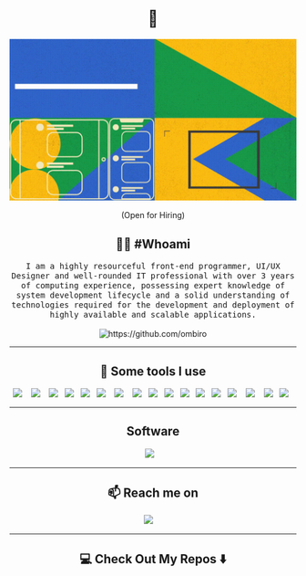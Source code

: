 <!--
**ombiro/ombiro** is a ✨ _special_ ✨ repository because its `README.md` (this file) appears on my GitHub profile.
--->  

<h1 align="center"> 👋 </h1>
<div align="center">
  <img src="https://github.com/ombiro/ombiro/blob/master/images/giphy.gif" alt="header"/>
</div>
<p align="center"> (Open for Hiring)</p>

<h2 align="center"> 👨‍💻 #Whoami</h2>
<p align="center">
  <samp>I am a highly resourceful front-end programmer, UI/UX Designer and well-rounded IT professional with over 3 years of computing experience, possessing expert knowledge of system development lifecycle and a solid understanding of technologies required for the development and deployment of highly available and scalable applications.
  </samp>
  <br> <br>
  <img src="https://komarev.com/ghpvc/?username=ileriayo" alt="https://github.com/ombiro" />
</p>

<hr>

<h2 align="center"> 🔭 Some tools I use</h2>
<p align="center">
  <img src="https://img.shields.io/badge/-JavaScript-black?style=flat-square&logo=javascript" />&nbsp;&nbsp;&nbsp;
  <img src="https://img.shields.io/badge/-HTML5-E34F26?style=flat-square&logo=html5&logoColor=white" />&nbsp;&nbsp;&nbsp;
  <img src="https://img.shields.io/badge/-CSS3-1572B6?style=flat-square&logo=css3" />&nbsp;&nbsp;
  <img src ="https://img.shields.io/badge/-Python-black?style=flat-square&logo=Python" />&nbsp;&nbsp;
  <img src="https://img.shields.io/badge/-React-black?style=flat-square&logo=react" />&nbsp;&nbsp;
  <img src="https://img.shields.io/badge/-Bootstrap-563D7C?style=flat-square&logo=bootstrap" />&nbsp;&nbsp;&nbsp;
  <img src="https://img.shields.io/badge/-MySQL-black?style=flat-square&logo=mysql" />&nbsp;&nbsp;&nbsp;
  <img src="https://img.shields.io/badge/-Digital%20Ocean-darkblue?style=flat-square&logo=digitalocean" />&nbsp;&nbsp;
  <img src ="https://img.shields.io/badge/Amazon%20AWS-232F3E?style=flat-square&logo=amazon-aws" />&nbsp;&nbsp;
  <img src="https://img.shields.io/badge/Microsoft%20Azure-232F7E?style=flat-square&logo=microsoft-azure" />&nbsp;&nbsp;
  <img src="https://img.shields.io/badge/Google%20Cloud-black?style=flat-square&logo=google-cloud" />&nbsp;&nbsp;
  <img src ="https://img.shields.io/badge/-Git-white?style=flat-square&logo=git" />&nbsp;&nbsp;
  <img src="https://img.shields.io/badge/-GitHub-181717?style=flat-square&logo=github" />&nbsp;&nbsp;
  <img src="https://img.shields.io/badge/-GitLab-FCA121?style=flat-square&logo=gitlab" />&nbsp;&nbsp;&nbsp;
  <img src="https://img.shields.io/badge/-HTML5-E34F26?style=flat-square&logo=html5&logoColor=white" />&nbsp;&nbsp;&nbsp;
  <img src="https://img.shields.io/badge/-CSS3-1572B6?style=flat-square&logo=css3" />&nbsp;&nbsp;
  <img src ="https://img.shields.io/badge/-Python-black?style=flat-square&logo=Python" />&nbsp;&nbsp;
</p>

<hr>

<h2 align="center"> Software </h2>
  <P align="center">
    <img src="https://img.shields.io/badge/Adobe-XD-red"/>&nbsp;&nbsp;&nbsp;

  </p>
                          
<hr>

<h2  align="center">📫 Reach me on</h2>
<p align="center">
  <a href="mailto:daltonombiro8@gmail.com?subject=Hello%20Dalton,%20From%20Github"><img src="https://img.shields.io/badge/gmail-%23D14836.svg?&style=for-the-badge&logo=gmail&logoColor=white" /></a>&nbsp;&nbsp;&nbsp;&nbsp;
</p>

<hr>

<h2  align="center">💻 Check Out My Repos ⬇️ </h2>
